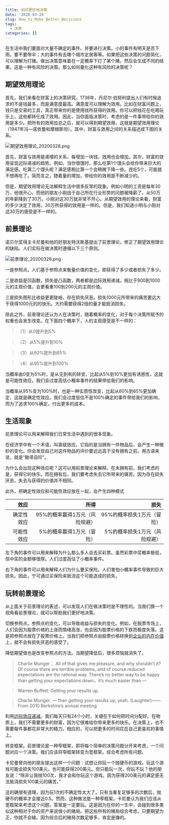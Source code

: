 ```yaml
---
title: 如何更好地决策
date: '2020-03-28'
slug: How_to_Make_Better_Becisions
tags:
  - 决策
categories: []
---
```



在生活中我们要面对大量不确定的事件。并要进行决策。小的事件有明天是否下雨，要不要带伞；大的事件有去哪个城市定居等等。如果把这些决策的问题简化，可以理解为打赌。做出决策意味着在一定概率下打了某个赌，然后会生成不同的结果。这是一种有风险的决策。那么如何量化这种有风险的决策呢？

## 期望效用理论

首先，我们来看在财富上的决策研究。1738年，丹尼尔·伯努利提出人们有时候追求的不是钱最多，而是满意度最高。满意度可以理解为效用。比如在财富问题上，钱只是交易的工具，真正带来你的是使用钱所获得的效用。你可以把钱花在吃喝玩乐上，这些都转化成了效用。因此，当你面临决策时，考虑的是一件事带给你的效用是多少。把所有的效用加总之后，就可以得到期望效用，这就是期望效用理论（1947年冯—诺依曼和摩根斯坦）。其中，财富与效用之间的关系描述成下图的关系。

![期望效用理论_20200328.png](https://i.loli.net/2020/03/28/XUQ1qSbNhxaHtZe.png)

首先，财富与效用是递增的关系，每增加一块钱，效用也会增加。其次，财富的效用呈现边际递减的趋势。例如，当你很饿时，那么吃第1个馒头会给你带来巨大的满足感。吃第二个馒头呢？满足感相比第一个会稍微下降一些。连吃5个，可能就不想再吃了。简而言之，随着量的增加，带给你的效用是不断减少的。

但是，期望效用理论无法解释生活中很多反常的现象。例如小明的工资是每年30万，他很开心。而他的朋友小刚由于自己所在行业形势的问题被降薪了，从50万的年薪降到了30万。小刚对这30万就非常不开心。从期望效用的理论来看，财富的多少决定了效用，30万所获得的效用是一样的。但是，我们知道小明与小刚对这30万的感受是不一样的。

## 前景理论

诺贝尔奖得主卡尼曼和他的好朋友特沃斯基提出了前景理论，修正了期望效用理论的缺陷。人们实际在做决策时遵循以下三个原则。

![前景理论_20200328.png](https://i.loli.net/2020/03/28/DbNvKZuhGSdjCwI.jpg)

一是参照点。人们基于参照点来衡量价值的变化，即获得了多少或者损失了多少。

二是收益是凹函数，损失是凸函数，两者都是边际效用递减。相比于900到1000元的主观价值，会更看重100到200元的主观价值。

三是损失图形比收益更更陡峭，存在损失厌恶。损失1000元所带来的痛苦要远大于获得1000元的的快乐。大约需要获得2倍的量才能抵消损失。

除此之外，前景理论还认为人在决策时，随着概率的变化，对于每个决策所赋予的权重也会发生改变。在下面四个概率下，人的主观感受是不一样的：

>（1）从0提升到5%

>（2）从5%提升到10%

>（3）从60%提升到65%

>（4）从95%提升到100%

当概率由0变为5%时，是从无到有的转变，比起从5%到10%更加有诱惑性，这就是可能性效应。我们会过度高估小概率事件的结果带给我们的影响。

当概率从95%变为100%时，也是一种实质性改变，比起从60%到65%更加确定，这就是确定性效应。我们会过度低估不是100%确定的事件带给我们的影响，而为了追求100%确定，付出更多的成本。

## 生活现象

前景理论可以用来解释我们日常生活中遇到的很多现象。

在经济学中有一个术语，叫禀赋效应。它指的是当拥有一件物品后，会产生一种微妙的变化。你会发现自己对这件物品的评价要远远高于没有拥有之前。用古语来说，就是“敝帚自珍”。

为什么会出现这种效应呢？这可以用前景理论来解释。在未拥有前，我们考虑的是，获得它的快乐。而在拥有后，我们要考虑失去它所带来的痛苦。因为存在损失厌恶，失去与获得的价值并不相同。

此外，把确定性效应和可能性效应放在一起，会产生四种模式

|  效应 | 所得 |  损失  |  
| ------:|-----:|----:|  
| 确定性效应 | 95%的概率赢得1万元（风险规避） | 95%的概率损失1万元（冒险） |
| 可能性效应 | 5%的概率赢得1万元（冒险） | 5%的概率损失1万元（风险规避） |

左下角的事件可以用来解释为什么那么多人会去买彩票。虽然彩票中奖概率极低，但中奖的金额够很厚。人们过度高估了小概率事件。

右下角的事件可以用来解释人们为什么要买保险。人们害怕小概率事件导致的巨大损失。因此，宁可通过买保险来抵消这个可能造成的损失。

## 玩转前景理论

从上面关于前景理论的表述，可以发现人们在做决策时是不理性的。当我们换一个视角看前景理论，就可以帮助我们更好地决策。

切换参照点。参照点的变化，可以导致收益与损失的变化。例如，在股票市场上，人们会因为股票价格的上涨而情绪高涨，也会因为股票价格的下跌而极度失落。这是把参照点放在了股票价格上。当我们把参照点由股票价格转换到[企业的内在价值](https://www.wuxiaoda.cn/post/how_deal_stock_market_crash/)上，就不会有损失厌恶的感受了。

降低期望值也是改变参照点的方法。当期望降低后，很多烦恼就消失了。

>Charlie Munger： All of that gives me pleasure, and why shouldn’t it? Of course there are terrible problems, and of course reduced expectations are the rational way. There’s no better way to be happy than getting your expectations down，it’s much easier than —

>Warren Buffett: Getting your results up.

>Charlie Munger: — than getting your results up, yeah. (Laughter)——From 2010 Berkshire’s annual meeting

利用[边际效应递减](https://www.wuxiaoda.cn/post/opportunity_cost/)。我们每天只有24个小时，关键在于如何把时间分配好。在物质上，我们不需要更多的财富，因为它很难给你带来更多的快乐。在决策上，也不需要每件事都花非常大的精力。相应的，可以把更多的时间花在自己更喜欢的事情上。

转变框架。前景理论是一种窄框架，即将每个简单的决策问题分开来考虑，一个问题对应一个决策。我们应该将窄框架转变为宽框架，综合考虑所有问题。

卡尼曼曾向他的朋友提出这样一个问题：试想让你玩一个抛硬币的游戏，玩这个游戏可能会损失100美元，也可能获得200美元。但只能玩一次，你玩不玩？他的朋友说：“除非让我抛100次，我才会和你玩这个游戏。因为获得200美元的满足感无法抵消损失100美元的痛苦。”

这的确很有道理，因为玩1次的不确定性太大了，只有当重复足够多的次数后，抛硬币的概率才会接近0.5。然而，这种做法是一种窄框架。卡尼曼认为我们应该从宽框架来考虑这个问题，答案是一定要玩。这是因为在你的一生中，会碰到很多类似这种相对于你的资产来说很小的赌局。把这些所有的赌局综合考虑，只要期望为正，你就不会输。因为综合后的赌局次数足够多，肯定是赚的。

